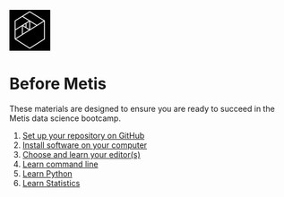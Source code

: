 ![Metis logo](img/metis.png)

# Before Metis

These materials are designed to ensure you are ready to succeed in the
Metis data science bootcamp.

 1. [Set up your repository on GitHub](01-set_up_repo.md)
 2. [Install software on your computer](02-install.md)
 3. [Choose and learn your editor(s)](03-editors.md)
 4. [Learn command line](04-command_line.md)
 5. [Learn Python](python)
 6. [Learn Statistics](statistics)
